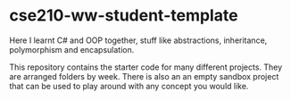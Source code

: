 # cse210-ww-student-template

Here I learnt C# and OOP together, stuff like abstractions, inheritance, polymorphism and encapsulation.

This repository contains the starter code for many different projects. They are arranged folders by week. There is also an an empty sandbox project that can be used to play around with any concept you would like.
